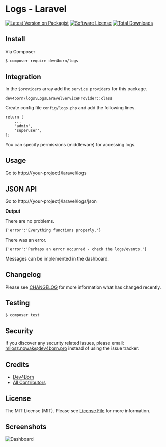 
# Logs - Laravel

[![Latest Version on Packagist][ico-version]][link-packagist]
[![Software License][ico-license]](LICENSE.md)
[![Total Downloads][ico-downloads]][link-downloads]

## Install

Via Composer

``` bash
$ composer require dev4born/logs
```

## Integration

In the `$providers` array add the `service providers` for this package.

```
dev4born\logs\LogsLaravelServiceProvider::class
```

Create config file `config/logs.php` and add the following lines.

```
return [
    ...
    'admin',
    'superuser',
];
```

You can specify permissions (middleware) for accessing logs.

## Usage

Go to http://{your-project}/laravel/logs 

## JSON API

Go to http://{your-project}/laravel/logs/json

**Output**

There are no problems.

```
{'error':'Everything functions properly.'}
```

There was an error.

```
{'error':'Perhaps an error occurred - check the logs/events.'}
```

Messages can be implemented in the dashboard.

## Changelog

Please see [CHANGELOG](CHANGELOG.md) for more information what has changed recently.

## Testing

``` bash
$ composer test
```

## Security

If you discover any security related issues, please email: milosz.nowak@dev4born.pro instead of using the issue tracker.

## Credits

- [Dev4Born][link-author]
- [All Contributors][link-contributors]

## License

The MIT License (MIT). Please see [License File](LICENSE.md) for more information.

## Screenshots

![Dashboard](https://dev4born.pro/pub/github/logs_screenshot.png)

[ico-version]: https://img.shields.io/packagist/v/dev4born/logs.svg?style=flat-square
[ico-license]: https://img.shields.io/badge/license-MIT-brightgreen.svg?style=flat-square
[ico-downloads]: https://img.shields.io/packagist/dt/dev4born/logs.svg?style=flat-square

[link-packagist]: https://packagist.org/packages/dev4born/logs
[link-downloads]: https://packagist.org/packages/dev4born/logs
[link-author]: https://github.com/dev4born
[link-contributors]: ../../contributors

